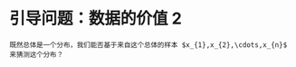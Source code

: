 # 引导问题：数据的价值 2

```{admonition} Question
既然总体是一个分布，我们能否基于来自这个总体的样本 $x_{1},x_{2},\cdots,x_{n}$ 来猜测这个分布？
```